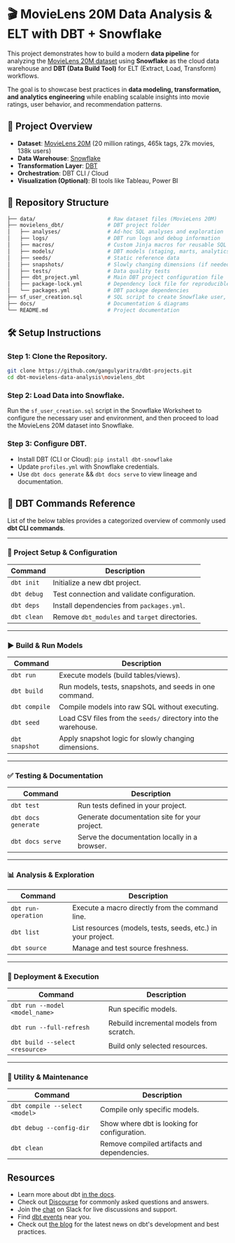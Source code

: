 # 🎬 MovieLens 20M Data Analysis & ELT with DBT + Snowflake

This project demonstrates how to build a modern **data pipeline** for analyzing the [MovieLens 20M dataset](https://grouplens.org/datasets/movielens/20m/) using **Snowflake** as the cloud data warehouse and **DBT (Data Build Tool)** for ELT (Extract, Load, Transform) workflows.

The goal is to showcase best practices in **data modeling, transformation, and analytics engineering** while enabling scalable insights into movie ratings, user behavior, and recommendation patterns.

## 🚀 Project Overview

- **Dataset**: [MovieLens 20M](https://grouplens.org/datasets/movielens/20m/) (20 million ratings, 465k tags, 27k movies, 138k users)
- **Data Warehouse**: [Snowflake](https://www.snowflake.com/)
- **Transformation Layer**: [DBT](https://www.getdbt.com/)
- **Orchestration**: DBT CLI / Cloud
- **Visualization (Optional)**: BI tools like Tableau, Power BI

## 📂 Repository Structure

```bash
├── data/                       # Raw dataset files (MovieLens 20M)
├── movielens_dbt/              # DBT project folder
│   ├── analyses/               # Ad-hoc SQL analyses and exploration
│   ├── logs/                   # DBT run logs and debug information
│   ├── macros/                 # Custom Jinja macros for reusable SQL logic
│   ├── models/                 # DBT models (staging, marts, analytics)
│   ├── seeds/                  # Static reference data
│   ├── snapshots/              # Slowly changing dimensions (if needed)
│   ├── tests/                  # Data quality tests
│   ├── dbt_project.yml         # Main DBT project configuration file
│   ├── package-lock.yml        # Dependency lock file for reproducible builds
│   └── packages.yml            # DBT package dependencies
├── sf_user_creation.sql        # SQL script to create Snowflake user, roles, and grants
├── docs/                       # Documentation & diagrams
└── README.md                   # Project documentation
```

## 🛠️ Setup Instructions

### **Step 1:** Clone the Repository.

```bash
git clone https://github.com/gangulyaritra/dbt-projects.git
cd dbt-movielens-data-analysis\movielens_dbt
```

### **Step 2:** Load Data into Snowflake.

Run the `sf_user_creation.sql` script in the Snowflake Worksheet to configure the necessary user and environment, and then proceed to load the MovieLens 20M dataset into Snowflake.

### **Step 3:** Configure DBT.

- Install DBT (CLI or Cloud): `pip install dbt-snowflake`
- Update `profiles.yml` with Snowflake credentials.
- Use `dbt docs generate` && `dbt docs serve` to view lineage and documentation.

## 📖 DBT Commands Reference

List of the below tables provides a categorized overview of commonly used **dbt CLI commands**.

---

### 🔧 Project Setup & Configuration

| Command     | Description                                    |
| ----------- | ---------------------------------------------- |
| `dbt init`  | Initialize a new dbt project.                  |
| `dbt debug` | Test connection and validate configuration.    |
| `dbt deps`  | Install dependencies from `packages.yml`.      |
| `dbt clean` | Remove `dbt_modules` and `target` directories. |

---

### ▶️ Build & Run Models

| Command        | Description                                                    |
| -------------- | -------------------------------------------------------------- |
| `dbt run`      | Execute models (build tables/views).                           |
| `dbt build`    | Run models, tests, snapshots, and seeds in one command.        |
| `dbt compile`  | Compile models into raw SQL without executing.                 |
| `dbt seed`     | Load CSV files from the `seeds/` directory into the warehouse. |
| `dbt snapshot` | Apply snapshot logic for slowly changing dimensions.           |

---

### ✅ Testing & Documentation

| Command             | Description                                   |
| ------------------- | --------------------------------------------- |
| `dbt test`          | Run tests defined in your project.            |
| `dbt docs generate` | Generate documentation site for your project. |
| `dbt docs serve`    | Serve the documentation locally in a browser. |

---

### 📊 Analysis & Exploration

| Command             | Description                                                  |
| ------------------- | ------------------------------------------------------------ |
| `dbt run-operation` | Execute a macro directly from the command line.              |
| `dbt list`          | List resources (models, tests, seeds, etc.) in your project. |
| `dbt source`        | Manage and test source freshness.                            |

---

### 🔄 Deployment & Execution

| Command                         | Description                              |
| ------------------------------- | ---------------------------------------- |
| `dbt run --model <model_name>`  | Run specific models.                     |
| `dbt run --full-refresh`        | Rebuild incremental models from scratch. |
| `dbt build --select <resource>` | Build only selected resources.           |

---

### 🧰 Utility & Maintenance

| Command                        | Description                                  |
| ------------------------------ | -------------------------------------------- |
| `dbt compile --select <model>` | Compile only specific models.                |
| `dbt debug --config-dir`       | Show where dbt is looking for configuration. |
| `dbt clean`                    | Remove compiled artifacts and dependencies.  |

## Resources

- Learn more about dbt [in the docs](https://docs.getdbt.com/docs/introduction).
- Check out [Discourse](https://discourse.getdbt.com/) for commonly asked questions and answers.
- Join the [chat](https://community.getdbt.com/) on Slack for live discussions and support.
- Find [dbt events](https://events.getdbt.com) near you.
- Check out [the blog](https://blog.getdbt.com/) for the latest news on dbt's development and best practices.
